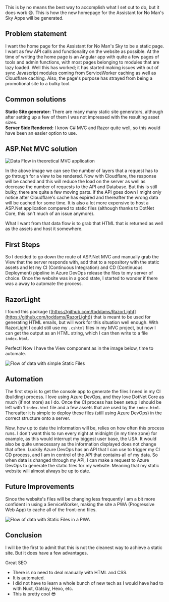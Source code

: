 This is by no means the best way to accomplish what I set out to do, but it does work 😅. This is how the new homepage for the Assistant for No Man's Sky Apps will be generated.

## Problem statement
I want the home page for the Assistant for No Man's Sky to be a static page. I want as few API calls and functionality on the website as possible. At the time of writing the home page is an Angular app with quite a few pages of tools and admin functions, with most pages belonging to modules that are lazy loaded. Well this has worked; it has started making issues with out of sync Javascript modules coming from ServiceWorker caching as well as Cloudflare caching. Also, the page's purpose has strayed from being a promotional site to a bulky tool.

## Common solutions
**Static Site generator:** There are many many static site generators, although after setting up a few of them I was not impressed with the resulting asset sizes.\
**Server Side Rendered:** I know C# MVC and Razor quite well, so this would have been an easier option to use.

## ASP.Net MVC solution

![Data Flow in theoretical MVC application](ASP.Net.MVC-1.png)

In the above image we can see the number of layers that a request has to go through for a view to be rendered. Now with Cloudflare, the response will be cached and this will reduce the load on the server as well as decrease the number of requests to the API and Database. But this is still bulky, there are quite a few moving parts. If the API goes down I might only notice after Cloudflare's cache has expired and thereafter the wrong data will be cached for some time. It is also a lot more expensive to host a ASP.Net application compared to static files (although thanks to DotNet Core, this isn't much of an issue anymore).

What I want from that data flow is to grab that HTML that is returned as well as the assets and host it somewhere.

## First Steps
So I decided to go down the route of ASP.Net MVC and manually grab the View that the server responds with, add that to a repository with the static assets and let my CI (Continuous Integration) and CD (Continuous Deployment) pipeline in Azure DevOps release the files to my server of choice. Once the website was in a good state, I started to wonder if there was a away to automate the process.

## RazorLight
I found this package ([https://github.com/toddams/RazorLight](https://github.com/toddams/RazorLight)) that is meant to be used for generating HTML emails, but will work for this situation well enough. With RazorLight I could still use my `.cshtml` files in my MVC project, but now I can get the output as an HTML string, which I can then write to a file `index.html`.

Perfect! Now I have the View component as in the image below, time to automate.

![Flow of data with simple Static Files](StaticFiles.png)

## Automation
The first step is to get the console app to generate the files I need in my CI (building) process. I love using Azure DevOps, and they love DotNet Core as much (if not more) as I do. Once the CI process has been setup I should be left with 1 `index.html` file and a few assets that are used by the `index.html`. Thereafter it is simple to deploy these files (still using Azure DevOps) in the correct structure onto a server.

Now, how up to date the information will be, relies on how often this process runs. I don't want this to run every night at midnight (in my time zone) for example, as this would interrupt my biggest user base, the USA. It would also be quite unnecessary as the information displayed does not change that often. Luckily Azure DevOps has an API that I can use to trigger my CI CD process, and I am in control of the API that contains all of my data. So when data is changed through my API, I can make a request to Azure DevOps to generate the static files for my website. Meaning that my static website will almost always be up to date.

## Future Improvements
Since the website's files will be changing less frequently I am a bit more confident in using a ServiceWorker, making the site a PWA (Progressive Web App) to cache all of the front-end files.

![Flow of data with Static Files in a PWA](StaticFilesWithPWA-3.png)

## Conclusion
I will be the first to admit that this is not the cleanest way to achieve a static site. But it does have a few advantages.

Great SEO
- There is no need to deal manually with HTML and CSS.
- It is automated.
- I did not have to learn a whole bunch of new tech as I would have had to with Nuxt, Gatsby, Hexo, etc.
- This is pretty cool 😎

